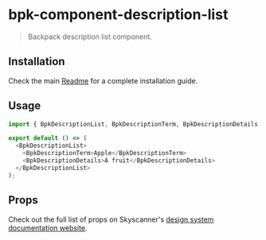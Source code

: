 # bpk-component-description-list

> Backpack description list component.

## Installation

Check the main [Readme](https://github.com/skyscanner/backpack#usage) for a complete installation guide.

## Usage

```js
import { BpkDescriptionList, BpkDescriptionTerm, BpkDescriptionDetails } from '@skyscanner/backpack-web/bpk-component-description-list';

export default () => (
  <BpkDescriptionList>
    <BpkDescriptionTerm>Apple</BpkDescriptionTerm>
    <BpkDescriptionDetails>A fruit</BpkDescriptionDetails>
  </BpkDescriptionList>
);
```

## Props

Check out the full list of props on Skyscanner's [design system documentation website](https://www.skyscanner.design/latest/components/description-list/web-mwdpSFBP#section-props-95).

